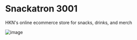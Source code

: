 # Snackatron 3001
HKN's online ecommerce store for snacks, drinks, and merch

![image](https://user-images.githubusercontent.com/59634395/233517417-67c5622c-3f8f-46a7-9489-7478ea19c33e.png)
